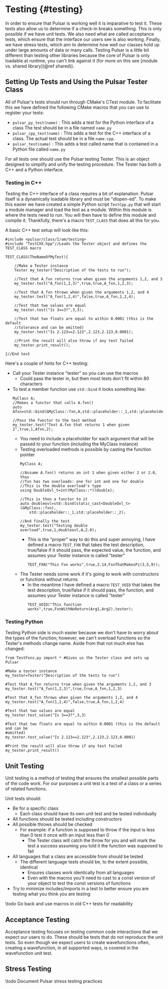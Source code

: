 Testing                                                               {#testing}
=======

In order to ensure that Pulsar is working well it is imparative to test it.
These tests also allow us to determine if a check-in breaks something.  This is
only possible if we have unit tests.  We also need what are called acceptance
tests, which ensure that the interface our users see is also working.  Finally,
we have stress tests, which aim to determine how well our classes hold up under
large amounts of data or many calls.  Testing
Pulsar is a little bit different than testing other libraries because the core
of Pulsar is only loadable at runtime, you can't link against it (for more on
this see [module vs. shared library](@ref shared)).


## Setting Up Tests and Using the Pulsar Tester Class

All of Pulsar's tests should run through CMake's CTest module.  To facilitate
this we have defined the following CMake macros that you can use to register
your tests:

- `pulsar_py_test(name)` : This adds a test for the Python interface of a class
  The test should be in a file named `name.py`
- `pulsar_cpp_test(name)` : This adds a test for the C++ interface of a class.
  The actual test should be in a file `name.cpp`. 
- `pulsar_test(name)` : This adds a test called name that is contained in a
   Python file called `name.py`

For all tests one should use the Pulsar testing Tester.  This is an object
designed to simplify and unify the testing procedure.  The Tester has both a
C++ and a Python interface.

### Testing in C++

Testing the C++ interface of a class requires a bit of explanation.  Pulsar
itself is a dynamically loadable library and must be "dlopen-ed".  To make this
easier we have created a simple Python script `TestCpp.py` that will start a
module manager and load the test as a module.  Within this module is where the
tests need to run.  You will then have to define this module and compile it.
Thankfully, there's a macro `TEST_CLASS` that does all this for you.

A basic C++ test setup will look like this:
~~~{.cpp}
#include <pulsar/class/I/am/testing>
#include "TestCXX.hpp"//Loads the Tester object and defines the TEST_CLASS macro

TEST_CLASS(TheNameOfMyTest){

    //Make a Tester instance
    Tester my_tester("Description of the tests to run");

    //Test that A_fxn returns true when given the arguments 1,2, and 3
    my_tester.test("A_fxn(1,2,3)",true,true,A_fxn,1,2,3);

    //Test that A_fxn throws when given the arguments 1,2, and 4
    my_tester.test("A_fxn(1,2,4)",false,true,A_fxn,1,2,4);

    //Test that two values are equal
    my_tester.test("Is 3==3?",3,3);

    //Test that two floats are equal to within 0.0001 (this is the default 
    //tolerance and can be omitted)
    my_tester.test("Is 2.123==2.123",2.123,2.123,0.0001);

    //Print the result will also throw if any test failed
    my_tester.print_result();

}//End test
~~~

Here's a couple of hints for C++ testing:
- Call your Tester instance "tester" so you can use the macros
  - Could pass the tester in, but then most tests don't fit within 80 characters
- To test a member function use `std::bind` it looks something like:
    ~~~{.cpp}
    MyClass A;
    //Makes a functor that calls A.fxn() 
    auto Afxn=std::bind(&MyClass::fxn,A,std::placeholder::_1,std::placeholder::_2);
    
    //Pass the functor to the test method
    my_tester.test("Test A.fxn that returns 1 when given 2",true,1,Afxn,2);
    ~~~
  - You need to include a placeholder for each argument that will be passed to
    your function (including the MyClass instance)
  - Testing overloaded methods is possible by casting the function pointer
    ~~~{.cpp}
    MyClass A;

    //Assume A.fxn() returns an int 1 when given either 2 or 2.0, thus
    //fxn has two overloads: one for int and one for double
    //This is the double overload's type
    using DoubleOvl_t=int(MyClass::*)(double);
    
    //This is then a functor to it
    auto doubleovl=std::bind(static_cast<DoubleOvl_t>(&MyClass::fxn),
        std::placeholder::_1,std::placeholder::_2);

    //And finally the test
    my_tester.test("Testing double overload",true,1,doubleovl,A,2.0);
    ~~~
    - This is the "proper" way to do this and super annoying, I have defined a
      macro `TEST_FXN` that takes the test description, true/false if it should
      pass, the expected value, the function, and assumes your Tester instance
      is called "tester"
      ~~~{.cpp}
      TEST_FXN("This Fxn works",true,3.14,FxnThatMakesPi(3,5,9));
      ~~~
  - The Tester needs some work if it's going to work with constructors or 
    functions without returns
    - In the meantime I have defined a macro `TEST_VOID` that takes the test
      description, true/false if it should pass, the function, and assumes your
      Tester instance is called "tester"
      ~~~{.cpp}
      TEST_VOID("This function works",true,FxnWithNoReturn(Arg1,Arg2),tester);
      ~~~

### Testing Python

Testing Python side is much easier because we don't have to worry about the
types of the function; however, we can't overload functions so the
 Tester's methods change name.  Aside from that not much else has changed:

~~~{.py}
from TestFxns.py import * #Gives us the Tester class and sets up Pulsar

#Make a tester instance
my_tester=Tester("Description of the tests to run")

#Test that A_fxn returns true when given the arguments 1,2, and 3
my_tester.test("A_fxn(1,2,3)",true,true,A_fxn,1,2,3)

#Test that A_fxn throws when given the arguments 1,2, and 4
my_tester.test("A_fxn(1,2,4)",false,true,A_fxn,1,2,4)

#Test that two values are equal
my_tester.test_value("Is 3==3?",3,3)

#Test that two floats are equal to within 0.0001 (this is the default and can be
#omitted)
my_tester.test_value("Is 2.123==2.123",2.123,2.123,0.0001)

#Print the result will also throw if any test failed
my_tester.print_result()
~~~

## Unit Testing

Unit testing is a method of testing that ensures the smallest possible parts of
the code work.  For our purposes a unit test is a test of a class or a series of
related functions.  

Unit tests should:
- Be for a specific class
  - Each class should have its own unit test and be tested individually
- All functions should be tested including constructors
- All possible throws should be checked
  - For example: if a function is supposed to throw if the input is less than 0
    test it once with an input less than 0
    - The Tester class will catch the throw for you and will mark the test a
      success assuming you told it the function was supposed to fail
- All languages that a class are accessible from should be tested
  - The different language tests should be, to the extent possible, identical
    - Ensures classes work identically from all languages
    - Even with the macros you'll need to cast to a const version of your
      object to test the const versions of functions
- Try to minimize includes/imports in a test to better ensure you are testing
  what you think you are testing

\todo Go back and use macros in old C++ tests for readability

## Acceptance Testing

Acceptance testing focuses on testing common code interactions that we expect
our users to do.  These should be tests that do not reproduce the unit tests.
So even though we expect users to create wavefunctions often, creating a
wavefunction, in all supported ways, is covered in the wavefunction unit test.

## Stress Testing

\todo Document Pulsar stress testing practices
